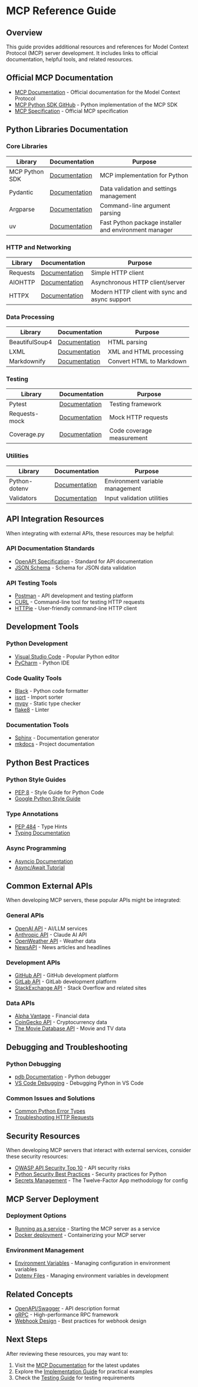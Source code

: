 # MCP Reference Guide

## Overview

This guide provides additional resources and references for Model Context Protocol (MCP) server development. It includes links to official documentation, helpful tools, and related resources.

## Official MCP Documentation

- [MCP Documentation](https://modelcontextprotocol.ai) - Official documentation for the Model Context Protocol
- [MCP Python SDK GitHub](https://github.com/anthropics/mcp/tree/main/python) - Python implementation of the MCP SDK
- [MCP Specification](https://modelcontextprotocol.ai/specification) - Official MCP specification

## Python Libraries Documentation

### Core Libraries

| Library | Documentation | Purpose |
|---------|--------------|---------|
| MCP Python SDK | [Documentation](https://github.com/anthropics/mcp/tree/main/python) | MCP implementation for Python |
| Pydantic | [Documentation](https://docs.pydantic.dev/) | Data validation and settings management |
| Argparse | [Documentation](https://docs.python.org/3/library/argparse.html) | Command-line argument parsing |
| uv | [Documentation](https://github.com/astral-sh/uv) | Fast Python package installer and environment manager |

### HTTP and Networking

| Library | Documentation | Purpose |
|---------|--------------|---------|
| Requests | [Documentation](https://requests.readthedocs.io/) | Simple HTTP client |
| AIOHTTP | [Documentation](https://docs.aiohttp.org/) | Asynchronous HTTP client/server |
| HTTPX | [Documentation](https://www.python-httpx.org/) | Modern HTTP client with sync and async support |

### Data Processing

| Library | Documentation | Purpose |
|---------|--------------|---------|
| BeautifulSoup4 | [Documentation](https://www.crummy.com/software/BeautifulSoup/bs4/doc/) | HTML parsing |
| LXML | [Documentation](https://lxml.de/) | XML and HTML processing |
| Markdownify | [Documentation](https://github.com/matthewwithanm/python-markdownify) | Convert HTML to Markdown |

### Testing

| Library | Documentation | Purpose |
|---------|--------------|---------|
| Pytest | [Documentation](https://docs.pytest.org/) | Testing framework |
| Requests-mock | [Documentation](https://requests-mock.readthedocs.io/) | Mock HTTP requests |
| Coverage.py | [Documentation](https://coverage.readthedocs.io/) | Code coverage measurement |

### Utilities

| Library | Documentation | Purpose |
|---------|--------------|---------|
| Python-dotenv | [Documentation](https://github.com/theskumar/python-dotenv) | Environment variable management |
| Validators | [Documentation](https://github.com/python-validators/validators) | Input validation utilities |

## API Integration Resources

When integrating with external APIs, these resources may be helpful:

### API Documentation Standards

- [OpenAPI Specification](https://spec.openapis.org/oas/latest.html) - Standard for API documentation
- [JSON Schema](https://json-schema.org/) - Schema for JSON data validation

### API Testing Tools

- [Postman](https://www.postman.com/) - API development and testing platform
- [CURL](https://curl.se/docs/manpage.html) - Command-line tool for testing HTTP requests
- [HTTPie](https://httpie.io/) - User-friendly command-line HTTP client

## Development Tools

### Python Development

- [Visual Studio Code](https://code.visualstudio.com/docs/languages/python) - Popular Python editor
- [PyCharm](https://www.jetbrains.com/pycharm/) - Python IDE

### Code Quality Tools

- [Black](https://black.readthedocs.io/) - Python code formatter
- [isort](https://pycqa.github.io/isort/) - Import sorter
- [mypy](https://mypy.readthedocs.io/) - Static type checker
- [flake8](https://flake8.pycqa.org/) - Linter

### Documentation Tools

- [Sphinx](https://www.sphinx-doc.org/) - Documentation generator
- [mkdocs](https://www.mkdocs.org/) - Project documentation

## Python Best Practices

### Python Style Guides

- [PEP 8](https://peps.python.org/pep-0008/) - Style Guide for Python Code
- [Google Python Style Guide](https://google.github.io/styleguide/pyguide.html)

### Type Annotations

- [PEP 484](https://peps.python.org/pep-0484/) - Type Hints
- [Typing Documentation](https://docs.python.org/3/library/typing.html)

### Async Programming

- [Asyncio Documentation](https://docs.python.org/3/library/asyncio.html)
- [Async/Await Tutorial](https://realpython.com/async-io-python/)

## Common External APIs

When developing MCP servers, these popular APIs might be integrated:

### General APIs

- [OpenAI API](https://platform.openai.com/docs/api-reference) - AI/LLM services
- [Anthropic API](https://docs.anthropic.com/claude/reference) - Claude AI API
- [OpenWeather API](https://openweathermap.org/api) - Weather data
- [NewsAPI](https://newsapi.org/docs) - News articles and headlines

### Development APIs

- [GitHub API](https://docs.github.com/en/rest) - GitHub development platform
- [GitLab API](https://docs.gitlab.com/ee/api/) - GitLab development platform
- [StackExchange API](https://api.stackexchange.com/docs) - Stack Overflow and related sites

### Data APIs

- [Alpha Vantage](https://www.alphavantage.co/documentation/) - Financial data
- [CoinGecko API](https://www.coingecko.com/en/api/documentation) - Cryptocurrency data
- [The Movie Database API](https://developers.themoviedb.org/3/getting-started/introduction) - Movie and TV data

## Debugging and Troubleshooting

### Python Debugging

- [pdb Documentation](https://docs.python.org/3/library/pdb.html) - Python debugger
- [VS Code Debugging](https://code.visualstudio.com/docs/python/debugging) - Debugging Python in VS Code

### Common Issues and Solutions

- [Common Python Error Types](https://docs.python.org/3/library/exceptions.html)
- [Troubleshooting HTTP Requests](https://requests.readthedocs.io/en/latest/user/quickstart/#errors-and-exceptions)

## Security Resources

When developing MCP servers that interact with external services, consider these security resources:

- [OWASP API Security Top 10](https://owasp.org/API-Security/editions/2023/en/0x00-introduction/) - API security risks
- [Python Security Best Practices](https://snyk.io/blog/python-security-best-practices-cheat-sheet/) - Security practices for Python
- [Secrets Management](https://12factor.net/config) - The Twelve-Factor App methodology for config

## MCP Server Deployment

### Deployment Options

- [Running as a service](https://docs.python.org/3/library/sys.html#sys.executable) - Starting the MCP server as a service
- [Docker deployment](https://docs.docker.com/language/python/build-images/) - Containerizing your MCP server

### Environment Management

- [Environment Variables](https://12factor.net/config) - Managing configuration in environment variables
- [Dotenv Files](https://github.com/theskumar/python-dotenv) - Managing environment variables in development

## Related Concepts

- [OpenAPI/Swagger](https://swagger.io/specification/) - API description format
- [gRPC](https://grpc.io/docs/languages/python/basics/) - High-performance RPC framework
- [Webhook Design](https://zapier.com/engineering/webhook-design/) - Best practices for webhook design

## Next Steps

After reviewing these resources, you may want to:

1. Visit the [MCP Documentation](https://modelcontextprotocol.ai) for the latest updates
2. Explore the [Implementation Guide](implementation_guide.md) for practical examples
3. Check the [Testing Guide](testing_guide.md) for testing requirements